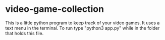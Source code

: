 # video-game-collection
This is a little python program to keep track of your video games.
It uses a text menu in the terminal.
To run type "python3 app.py" while in the folder that holds this file.
